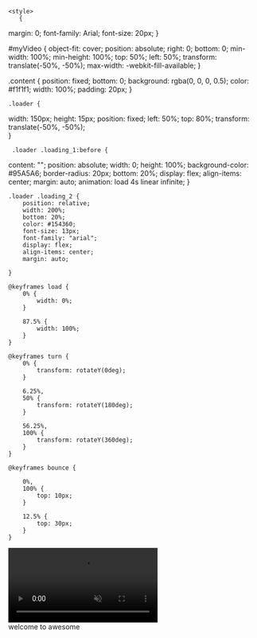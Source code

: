 <!DOCTYPE html>
<html 
<head>
<title> Pittsburgh Photography: Prints, Calendars, Postcards and More </title>
<meta name= "viewport" content= "width=device-width, initial-scale=1">
<meta name="description" content="Online photography gallery based in Pittsburgh, PA. Offers prints, calendars, postcards, real estate photgraphy and more ">
  <meta http-equiv="refresh" content="3.0; URL=http://bbc.com//" />


    <style> 
       {
  margin: 0;
  font-family: Arial;
  font-size: 20px;
}

#myVideo {
  object-fit: cover;
  position: absolute;
  right: 0;
  bottom: 0;
  min-width: 100%; 
  min-height: 100%;
  top: 50%; 
  left: 50%; 
  transform: translate(-50%, -50%);
  max-width: -webkit-fill-available;
}

.content {
  position: fixed;
  bottom: 0;
  background: rgba(0, 0, 0, 0.5);
  color: #f1f1f1;
  width: 100%;
  padding: 20px;
}
  
    .loader { 
   width: 150px; 
   height: 15px;
   position: fixed;
   left: 50%;
   top: 80%; 
   transform: translate(-50%, -50%);  
      } 
  
     .loader .loading_1:before { 
  content: ""; 
        position: absolute; 
        width: 0; 
        height: 100%; 
        background-color: #95A5A6; 
        border-radius: 20px; 
        bottom: 20%; 
        display: flex;
        align-items: center;
        margin: auto;
        animation: load 4s linear infinite; 
    }
  
    .loader .loading_2 { 
        position: relative; 
        width: 200%; 
        bottom: 20%;
        color: #154360; 
        font-size: 13px;
        font-family: "arial";
        display: flex;
        align-items: center;
        margin: auto;
       
    } 
  
    @keyframes load { 
        0% { 
            width: 0%; 
        } 
  
        87.5% { 
            width: 100%; 
        } 
    } 
  
    @keyframes turn { 
        0% { 
            transform: rotateY(0deg); 
        } 
  
        6.25%, 
        50% { 
            transform: rotateY(180deg); 
        } 
  
        56.25%, 
        100% { 
            transform: rotateY(360deg); 
        } 
    } 
  
    @keyframes bounce { 
  
        0%, 
        100% { 
            top: 10px; 
        } 
  
        12.5% { 
            top: 30px; 
        } 
    }  
  
</style> 

</head>

<body> 

<video class="video-background" autoplay loop muted playsinline  id="myVideo">
  <source src="Pittsburgh_Photography.mp4" type="video/mp4">; 
  
</video>
    
<div class="loader"> 
        <div class="loading_1"></div>
        <div class="loading_2">welcome to awesome</div> 
    </div>

</body>
</html>
